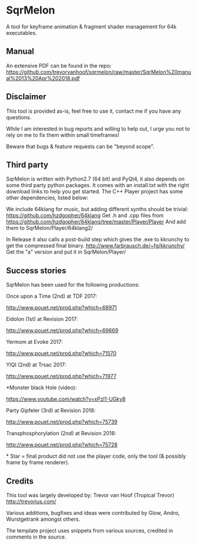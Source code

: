 # SqrMelon
A tool for keyframe animation & fragment shader management for 64k executables.

## Manual
An extensive PDF can be found in the repo:
https://github.com/trevorvanhoof/sqrmelon/raw/master/SqrMelon%20manual%2013%20Apr%202018.pdf

## Disclaimer
This tool is provided as-is, feel free to use it, contact me if you have any questions. 

While I am interested in bug reports and willing to help out, I urge you not to rely on me to fix them within small timeframes!

Beware that bugs & feature requests can be "beyond scope".

## Third party
SqrMelon is written with Python2.7 (64 bit) and PyQt4, it also depends on some third party python packages.
It comes with an install.txt with the right download links to help you get started.
The C++ Player project has some other dependencies, listed below:

We include 64klang for music, but adding different synths should be trivial:
https://github.com/hzdgopher/64klang
Get .h and .cpp files from
https://github.com/hzdgopher/64klang/tree/master/Player/Player
And add them to SqrMelon/Player/64klang2/

In Release it also calls a post-build step which gives the .exe to kkrunchy to get the compressed final binary.
http://www.farbrausch.de/~fg/kkrunchy/
Get the "a" version and put it in SqrMelon/Player/

## Success stories
SqrMelon has been used for the following productions:

Once upon a Time (2nd) at TDF 2017:

http://www.pouet.net/prod.php?which=68971

Eidolon (1st) at Revision 2017:

http://www.pouet.net/prod.php?which=69669

Yermom at Evoke 2017:

http://www.pouet.net/prod.php?which=71570

YIQI (2nd) at Trsac 2017:

http://www.pouet.net/prod.php?which=71977

\*Monster black Hole (video):

https://www.youtube.com/watch?v=xPzl1-UGky8

Party Gipfeler (3rd) at Revision 2018:

http://www.pouet.net/prod.php?which=75739

Transphosphorylation (2nd) at Revision 2018:

http://www.pouet.net/prod.php?which=75728


\* Star = final product did not use the player code, only the tool (& possibly frame by frame renderer).

## Credits

This tool was largely developed by:
Trevor van Hoof (Tropical Trevor) http://trevorius.com/

Various additions, bugfixes and ideas were contributed by Glow, Andro, Wurstgetrank amongst others.

The template project uses snippets from various sources, credited in comments in the source.
